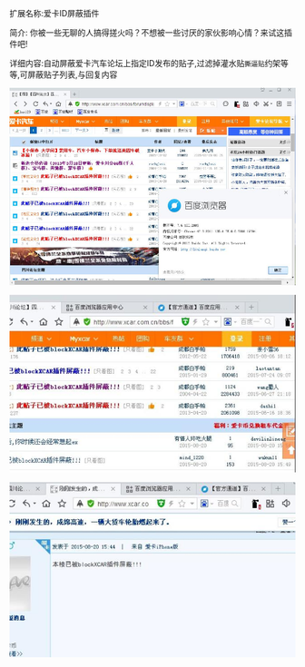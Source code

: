 扩展名称:爱卡ID屏蔽插件

简介: 你被一些无聊的人搞得搓火吗？不想被一些讨厌的家伙影响心情？来试这插件吧!

详细内容:自动屏蔽爱卡汽车论坛上指定ID发布的贴子,过滤掉灌水贴`撕逼贴`约架等等,可屏蔽贴子列表,与回复内容





![image](https://github.com/gamegrd/blockXCAR/blob/master/screenshot/1.jpg)


![image](https://github.com/gamegrd/blockXCAR/blob/master/screenshot/2.jpg)


![image](https://github.com/gamegrd/blockXCAR/blob/master/screenshot/3.jpg)
